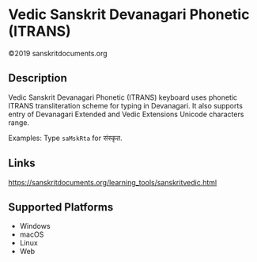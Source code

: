 Vedic Sanskrit Devanagari Phonetic (ITRANS) 
============================

©2019 sanskritdocuments.org

Description
-----------

Vedic Sanskrit Devanagari Phonetic (ITRANS) keyboard uses phonetic ITRANS transliteration scheme for typing in Devanagari. It also supports entry of Devanagari Extended and Vedic Extensions Unicode characters range. 

Examples: Type `saMskRta` for संस्कृत. 

Links
-----

https://sanskritdocuments.org/learning_tools/sanskritvedic.html

Supported Platforms
-------------------
 * Windows
 * macOS
 * Linux
 * Web
